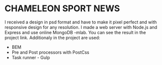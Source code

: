 <h1>CHAMELEON SPORT NEWS</h1>
I received a design in psd format and have to make it pixel perfect and with responsive design for any resolution. I made a web server with Node.js and Express and use online MongoDB -mlab. You can see the result in the project link.
Additionaly in the project are used:
<ul> 
<li>BEM</li>
<li>Pre and Post processors with PostCss</li>
<li>Task runner - Gulp</li>
</ul>
